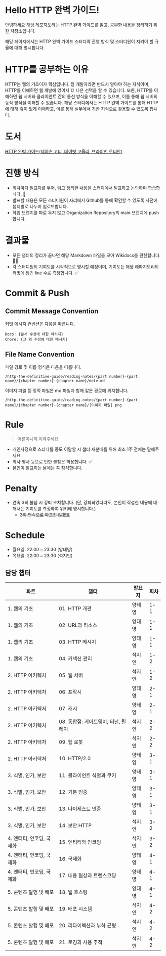 # Hello HTTP 완벽 가이드!

안녕하세요 해당 레포지토리는 HTTP 완벽 가이드를 읽고, 공부한 내용을 정리하기 위한 저장소입니다.

해당 페이지에서는 HTTP 완벽 가이드 스터디의 진행 방식 및 스터디원이 지켜야 할 규율에 대해 명시합니다.

# HTTP를 공부하는 이유

HTTP는 웹의 기초이자 핵심입니다. 웹 개발자라면 반드시 알아야 하는 지식이며, HTTP를 이해하면 웹 개발에 있어서 더 나은 선택을 할 수 있습니다.
또한, HTTP를 이해하면 웹 서버와 클라이언트 간의 통신 방식을 이해할 수 있으며, 이를 통해 웹 서버의 동작 방식을 이해할 수 있습니다.
해당 스터디에서는 HTTP 완벽 가이드를 통해 HTTP에 대해 깊이 있게 이해하고, 이를 통해 실무에서 기반 지식으로 활용할 수 있도록 합니다.

# 도서

[HTTP 완벽 가이드(제이슨 고티, 데이빗 고울리, 브라이언 토티안)](https://books.google.co.kr/books/about/HTTP_The_Definitive_Guide.html?id=qEoOl9bcV_cC&redir_esc=y)

# 진행 방식

- 회차마다 발표자를 두어, 읽고 정리한 내용을 스터디에서 발표하고 논의하며 학습합니다. 📣
- 발표할 내용은 모든 스터디원이 자리에서 Github를 통해 확인할 수 있도록 사전에 챕터별로 나누어 업로드합니다.
- 작업 브랜치를 따로 두지 않고 Organization Repository의 main 브랜치에 push 합니다.

# 결과물

- 모든 챕터의 정리가 끝나면 해당 Markdown 파일을 모아 Wikidocs를 편찬합니다. 🧑‍💻
- 각 스터디원의 기여도를 시각적으로 명시할 예정이며, 기여도는 해당 레파지토리의 커밋에 담긴 line 수로 측정합니다. ✅

# Commit & Push

## Commit Message Convention

커밋 메시지 컨벤션은 다음을 따릅니다.

```
Docs: {문서 수정에 대한 메시지}
Chore: {그 외 수정에 대한 메시지}
```

## File Name Convention

파일 경로 및 이름 형식은 다음을 따릅니다.

```
/http-the-definitive-guide/reading-notes/{part number}-{part name}/{chapter number}-{chapter name}/note.md
```

이미지 파일 등 정적 파일은 md 파일과 함께 같은 경로에 위치합니다.

```
/http-the-definitive-guide/reading-notes/{part number}-{part name}/{chapter number}-{chapter name}/{이미지 파일}.png
```

# Rule

> 어른이니까 지켜주세요

- 개인사정으로 스터디를 중도 이탈할 시 챕터 재분배를 위해 최소 1주 전에는 말해주세요.
- 회사 행사 등으로 인한 불참은 허용합니다. ✅
- 본인이 발표하는 날에는 꼭 참석합니다.

# Penalty

- 연속 3회 불참 시 강퇴 조치합니다. (단, 강퇴되었더라도, 본인이 작성한 내용에 대해서는 기여도를 측정하여 위키에 명시합니다.)
    - ~~3회 연속으로 아프진 않겠죠~~

# Schedule

- 월요일: 22:00 ~ 23:30 (양태영)
- 목요일: 22:00 ~ 23:30 (석지인)

## 담당 챕터

| 파트               | 챕터                      | 발표자 | 회차  |
|------------------|-------------------------|-----|-----|
| 1. 웹의 기초         | 01. HTTP 개관             | 양태영 | 1-1 |
| 1. 웹의 기초         | 02. URL과 리소스            | 양태영 | 1-1 |
| 1. 웹의 기초         | 03. HTTP 메시지            | 양태영 | 1-1 |
| 1. 웹의 기초         | 04. 커넥션 관리              | 석지인 | 1-2 |
| 2. HTTP 아키텍처     | 05. 웹 서버                | 석지인 | 1-2 |
| 2. HTTP 아키텍처     | 06. 프락시                 | 양태영 | 2-1 |
| 2. HTTP 아키텍처     | 07. 캐시                  | 양태영 | 2-1 |
| 2. HTTP 아키텍처     | 08. 통합점: 게이트웨이, 터널, 릴레이 | 석지인 | 2-2 |
| 2. HTTP 아키텍처     | 09. 웹 로봇                | 석지인 | 2-2 |
| 2. HTTP 아키텍처     | 10. HTTP/2.0            | 양태영 | 3-1 |
| 3. 식별, 인가, 보안    | 11. 클라이언트 식별과 쿠키        | 양태영 | 3-1 |
| 3. 식별, 인가, 보안    | 12. 기본 인증               | 양태영 | 3-1 |
| 3. 식별, 인가, 보안    | 13. 다이제스트 인증            | 양태영 | 3-1 |
| 3. 식별, 인가, 보안    | 14. 보안 HTTP             | 석지인 | 3-2 |
| 4. 엔터티, 인코딩, 국제화 | 15. 엔티티와 인코딩            | 석지인 | 3-2 |
| 4. 엔터티, 인코딩, 국제화 | 16. 국제화                 | 양태영 | 4-1 |
| 4. 엔터티, 인코딩, 국제화 | 17. 내용 협상과 트렌스코딩        | 양태영 | 4-1 |
| 5. 콘텐츠 발행 및 배포   | 18. 웹 호스팅               | 양태영 | 4-1 |
| 5. 콘텐츠 발행 및 배포   | 19. 배포 시스템              | 석지인 | 4-2 |
| 5. 콘텐츠 발행 및 배포   | 20. 리다이렉션과 부하 균형        | 석지인 | 4-2 |
| 5. 콘텐츠 발행 및 배포   | 21. 로깅과 사용 추적           | 석지인 | 4-2 |
